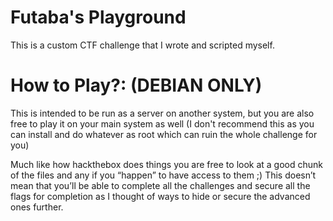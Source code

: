 # Futaba's Playground

This is a custom CTF challenge that I wrote and scripted myself.

# How to Play?: (DEBIAN ONLY)

This is intended to be run as a server on another system, but you are also free to play it on your main system as well (I don't recommend this as you can install and do whatever as root which can ruin the whole challenge for you)

Much like how hackthebox does things you are free to look at a good chunk of the files and any if you “happen” to have access to them ;) This doesn’t mean that you’ll be able to complete all the challenges and secure all the flags for completion as I thought of ways to hide or secure the advanced ones further. 




